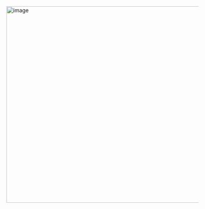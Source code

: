 <img width="861" height="516" alt="image" src="https://github.com/user-attachments/assets/be2f1cb5-bc4c-4b48-aa2c-f02462fe1ee6" />

